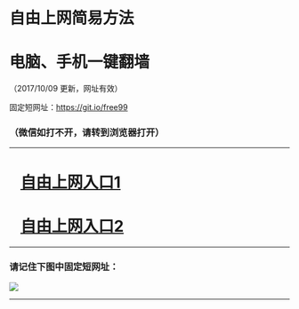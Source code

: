 ﻿# 自由上网简易方法

# 电脑、手机一键翻墙

（2017/10/09 更新，网址有效）

固定短网址：https://git.io/free99

### （微信如打不开，请转到浏览器打开）


***





# &nbsp;&nbsp; <a href="http://ft1806127706.fwq-tz-1001.info/fwqtz01.html?t=100900126619 " target="_blank">自由上网入口1</a>
# &nbsp;&nbsp; <a href="http://ft839417093.fwq-tz-1002.info/fwqtz02.html?t=100900110900 " target="_blank">自由上网入口2</a>
***

### 请记住下图中固定短网址：

<img src="https://s3-us-west-2.amazonaws.com/fwq-1001/yjfq-20170905okok.png" /> 


***

